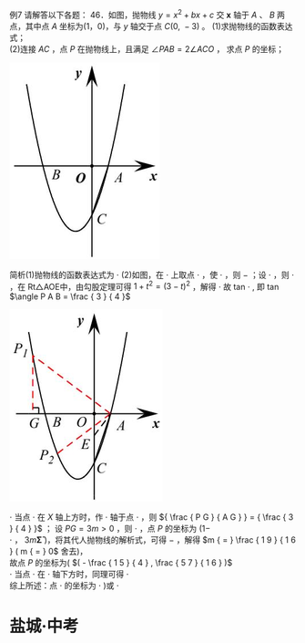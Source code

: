 例7 请解答以下各题： 46．如图，抛物线 $y = x ^ { 2 } + b x + c$ 交 $\boldsymbol { x }$ 轴于 $A$ 、 $B$ 两点，其中点 $A$ 坐标为(1，0)，与 $y$ 轴交于点 $C ( 0 , \ - 3 )$ 。
(1)求抛物线的函数表达式；  
(2)连接 $A C$ ，点 $P$ 在抛物线上，且满足 $\angle P A B { = } 2 \angle A C O$ ， 求点 $P$ 的坐标；

![](<../../qs_image_DB/专题1-6_二倍角的解题策略：倍半角模型与绝配角（解析版）_/2a19d737c7fc9cd070b0f1321114e0b656ce9adfdf1d1586e62e34da8c15cf83.jpg>)

简析(1)抛物线的函数表达式为 $\cdot$ (2)如图，在 $\cdot$ 上取点 $\cdot$ ，使 $\cdot$ ，则 $-$ ；设 $\cdot$ ，则 $\cdot$ ，在 Rt△AOE中，由勾股定理可得 $1 + t ^ { 2 } = ( 3 - t ) ^ { 2 }$ ，解得 $\cdot$ 故 tan $\cdot$ , 即 tan $\angle P A B = \frac { 3 } { 4 }$

![](<../../qs_image_DB/专题1-6_二倍角的解题策略：倍半角模型与绝配角（解析版）_/c1dea4347e342da4a56742e381eb590755cf306556e839aeb40b706fe03d865e.jpg>)

$\cdot$ 当点 $\cdot$ 在 $X$ 轴上方时，作 $\cdot$ 轴于点 $\cdot$ ，则 ${ \frac { P G } { A G } } = { \frac { 3 } { 4 } }$ ； 设 $P G { = } 3 m { > } 0$ ，则 $\cdot$ ，点 $P$ 的坐标为 $( 1 -$   
$\cdot$ ， $3 m \mathbf { \bar { \Sigma } }$ )，将其代人抛物线的解析式，可得 $-$ ，解得 $m { = } \frac { 1 9 } { 1 6 } ( m { = } 0$ 舍去)，  
故点 $P$ 的坐标为( $( - \frac { 1 5 } { 4 } , \frac { 5 7 } { 1 6 } )$   
$\cdot$ 当点 $\cdot$ 在 $\cdot$ 轴下方时，同理可得 $\cdot$   
综上所述：点 $\cdot$ 的坐标为 $\cdot$ )或 $\cdot$

# 盐城·中考
